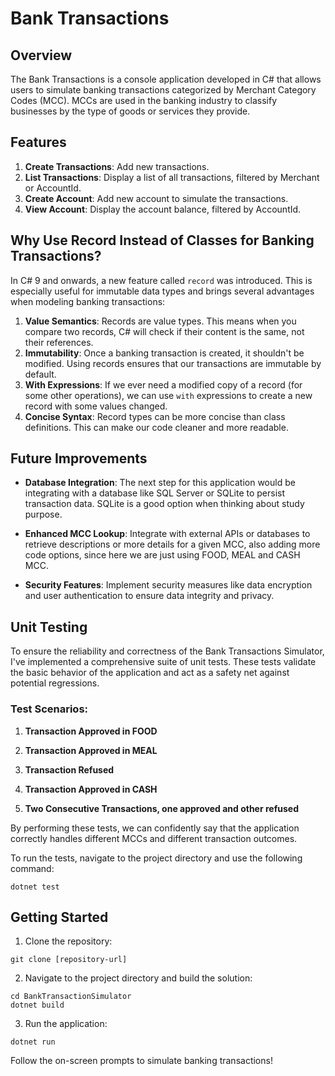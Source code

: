# Bank Transactions

## Overview

The Bank Transactions is a console application developed in C# that allows users to simulate banking transactions categorized by Merchant Category Codes (MCC). MCCs are used in the banking industry to classify businesses by the type of goods or services they provide.

## Features

1. **Create Transactions**: Add new transactions.
2. **List Transactions**: Display a list of all transactions, filtered by Merchant or AccountId.
3. **Create Account**: Add new account to simulate the transactions.
4. **View Account**: Display the account balance, filtered by AccountId. 

## Why Use Record Instead of Classes for Banking Transactions?

In C# 9 and onwards, a new feature called `record` was introduced. This is especially useful for immutable data types and brings several advantages when modeling banking transactions:

1. **Value Semantics**: Records are value types. This means when you compare two records, C# will check if their content is the same, not their references.
2. **Immutability**: Once a banking transaction is created, it shouldn't be modified. Using records ensures that our transactions are immutable by default.
3. **With Expressions**: If we ever need a modified copy of a record (for some other operations), we can use `with` expressions to create a new record with some values changed.
4. **Concise Syntax**: Record types can be more concise than class definitions. This can make our code cleaner and more readable.

## Future Improvements

- **Database Integration**: The next step for this application would be integrating with a database like SQL Server or SQLite to persist transaction data. SQLite is a good option when thinking about study purpose.
  
- **Enhanced MCC Lookup**: Integrate with external APIs or databases to retrieve descriptions or more details for a given MCC, also adding more code options, since here we are just using FOOD, MEAL and CASH MCC.
  
- **Security Features**: Implement security measures like data encryption and user authentication to ensure data integrity and privacy.

## Unit Testing

To ensure the reliability and correctness of the Bank Transactions Simulator, I've implemented a comprehensive suite of unit tests. These tests validate the basic behavior of the application and act as a safety net against potential regressions.

### Test Scenarios:

1. **Transaction Approved in FOOD**
   
2. **Transaction Approved in MEAL**

3. **Transaction Refused**

4. **Transaction Approved in CASH**

5. **Two Consecutive Transactions, one approved and other refused**

By performing these tests, we can confidently say that the application correctly handles different MCCs and different transaction outcomes.

To run the tests, navigate to the project directory and use the following command:

```
dotnet test
```

## Getting Started

1. Clone the repository:
```
git clone [repository-url]
```

2. Navigate to the project directory and build the solution:
```
cd BankTransactionSimulator
dotnet build
```

3. Run the application:
```
dotnet run
```

Follow the on-screen prompts to simulate banking transactions!
